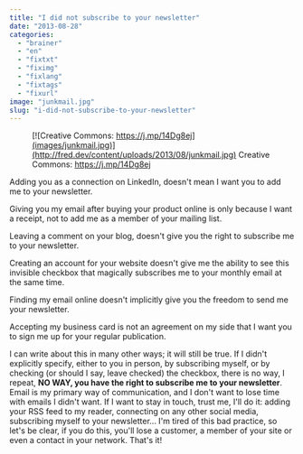 ```yaml
---
title: "I did not subscribe to your newsletter"
date: "2013-08-28"
categories: 
  - "brainer"
  - "en"
  - "fixtxt"
  - "fiximg"
  - "fixlang"
  - "fixtags"
  - "fixurl"
image: "junkmail.jpg"
slug: "i-did-not-subscribe-to-your-newsletter"
---
```


<figure>

[](http://fred.dev/content/uploads/2013/08/junkmail.jpg)

<figcaption>

[![Creative Commons: https://j.mp/14Dg8ej](images/junkmail.jpg)](http://fred.dev/content/uploads/2013/08/junkmail.jpg) Creative Commons: https://j.mp/14Dg8ej

</figcaption>

</figure>

Adding you as a connection on LinkedIn, doesn't mean I want you to add me to your newsletter.

Giving you my email after buying your product online is only because I want a receipt, not to add me as a member of your mailing list.

Leaving a comment on your blog, doesn't give you the right to subscribe me to your newsletter.

Creating an account for your website doesn't give me the ability to see this invisible checkbox that magically subscribes me to your monthly email at the same time.

Finding my email online doesn't implicitly give you the freedom to send me your newsletter.

Accepting my business card is not an agreement on my side that I want you to sign me up for your regular publication.

I can write about this in many other ways; it will still be true. If I didn't explicitly specify, either to you in person, by subscribing myself, or by checking (or should I say, leave checked) the checkbox, there is no way, I repeat, **NO WAY, you have the right to subscribe me to your newsletter**. Email is my primary way of communication, and I don't want to lose time with emails I didn't want. If I want to stay in touch, trust me, I'll do it: adding your RSS feed to my reader, connecting on any other social media, subscribing myself to your newsletter... I'm tired of this bad practice, so let's be clear, if you do this, you'll lose a customer, a member of your site or even a contact in your network. That's it!
